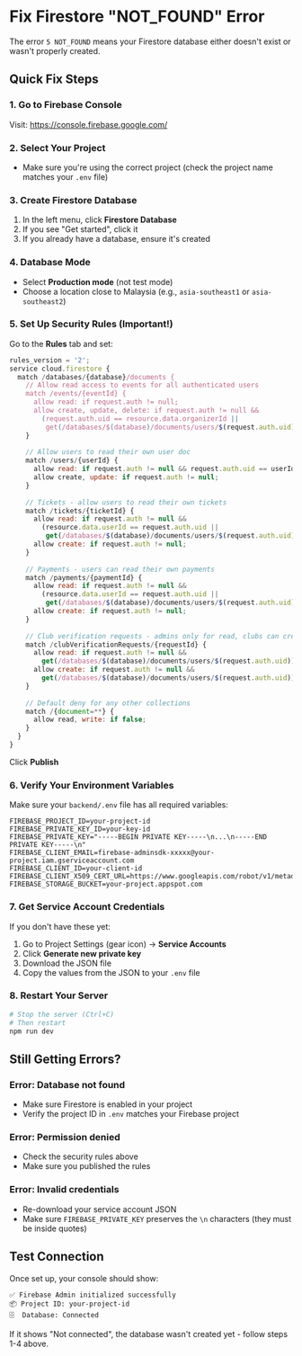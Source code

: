 # Fix Firestore "NOT_FOUND" Error

The error `5 NOT_FOUND` means your Firestore database either doesn't exist or wasn't properly created.

## Quick Fix Steps

### 1. Go to Firebase Console
Visit: https://console.firebase.google.com/

### 2. Select Your Project
- Make sure you're using the correct project (check the project name matches your `.env` file)

### 3. Create Firestore Database
1. In the left menu, click **Firestore Database**
2. If you see "Get started", click it
3. If you already have a database, ensure it's created

### 4. Database Mode
- Select **Production mode** (not test mode)
- Choose a location close to Malaysia (e.g., `asia-southeast1` or `asia-southeast2`)

### 5. Set Up Security Rules (Important!)

Go to the **Rules** tab and set:

```javascript
rules_version = '2';
service cloud.firestore {
  match /databases/{database}/documents {
    // Allow read access to events for all authenticated users
    match /events/{eventId} {
      allow read: if request.auth != null;
      allow create, update, delete: if request.auth != null && 
        (request.auth.uid == resource.data.organizerId || 
         get(/databases/$(database)/documents/users/$(request.auth.uid)).data.role == 'admin');
    }
    
    // Allow users to read their own user doc
    match /users/{userId} {
      allow read: if request.auth != null && request.auth.uid == userId;
      allow create, update: if request.auth != null;
    }
    
    // Tickets - allow users to read their own tickets
    match /tickets/{ticketId} {
      allow read: if request.auth != null && 
        (resource.data.userId == request.auth.uid || 
         get(/databases/$(database)/documents/users/$(request.auth.uid)).data.role == 'admin');
      allow create: if request.auth != null;
    }
    
    // Payments - users can read their own payments
    match /payments/{paymentId} {
      allow read: if request.auth != null && 
        (resource.data.userId == request.auth.uid || 
         get(/databases/$(database)/documents/users/$(request.auth.uid)).data.role == 'admin');
      allow create: if request.auth != null;
    }
    
    // Club verification requests - admins only for read, clubs can create
    match /clubVerificationRequests/{requestId} {
      allow read: if request.auth != null && 
        get(/databases/$(database)/documents/users/$(request.auth.uid)).data.role == 'admin';
      allow create: if request.auth != null && 
        get(/databases/$(database)/documents/users/$(request.auth.uid)).data.role == 'club';
    }
    
    // Default deny for any other collections
    match /{document=**} {
      allow read, write: if false;
    }
  }
}
```

Click **Publish**

### 6. Verify Your Environment Variables

Make sure your `backend/.env` file has all required variables:

```env
FIREBASE_PROJECT_ID=your-project-id
FIREBASE_PRIVATE_KEY_ID=your-key-id
FIREBASE_PRIVATE_KEY="-----BEGIN PRIVATE KEY-----\n...\n-----END PRIVATE KEY-----\n"
FIREBASE_CLIENT_EMAIL=firebase-adminsdk-xxxxx@your-project.iam.gserviceaccount.com
FIREBASE_CLIENT_ID=your-client-id
FIREBASE_CLIENT_X509_CERT_URL=https://www.googleapis.com/robot/v1/metadata/x509/...
FIREBASE_STORAGE_BUCKET=your-project.appspot.com
```

### 7. Get Service Account Credentials

If you don't have these yet:
1. Go to Project Settings (gear icon) → **Service Accounts**
2. Click **Generate new private key**
3. Download the JSON file
4. Copy the values from the JSON to your `.env` file

### 8. Restart Your Server

```bash
# Stop the server (Ctrl+C)
# Then restart
npm run dev
```

## Still Getting Errors?

### Error: Database not found
- Make sure Firestore is enabled in your project
- Verify the project ID in `.env` matches your Firebase project

### Error: Permission denied
- Check the security rules above
- Make sure you published the rules

### Error: Invalid credentials
- Re-download your service account JSON
- Make sure `FIREBASE_PRIVATE_KEY` preserves the `\n` characters (they must be inside quotes)

## Test Connection

Once set up, your console should show:
```
✅ Firebase Admin initialized successfully
📦 Project ID: your-project-id
🗄️  Database: Connected
```

If it shows "Not connected", the database wasn't created yet - follow steps 1-4 above.
